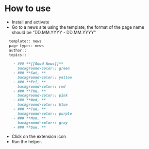 # How to use
- Install and activate
- Go to a news site using the template, the format of the page name should be "DD.MM.YYYY - DD.MM.YYYY"
```md
  template:: news
  page-type:: news
  author::
  topics::
  
	- ### **[[Good News]]**
	  background-color:: green
	- ### **Sat, **
	  background-color:: yellow
	- ### **Fri, **
	  background-color:: red
	- ### **Thu, **
	  background-color:: pink
	- ### **Wed, **
	  background-color:: blue
	- ### **Tue, **
	  background-color:: purple
	- ### **Mon, **
	  background-color:: gray
	- ### **Sun, **
```
- Click on the extension icon
- Run the helper.
